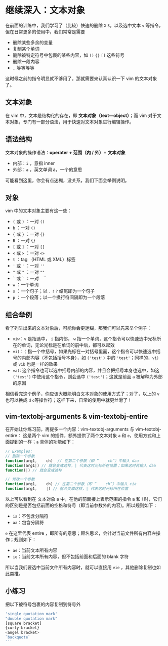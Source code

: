 # 继续深入：文本对象
  
  在前面的训练中，我们学习了（比较）快速的删除 `X` `S`，以及选中文本 `v` 等指令，但在日常更多的使用中，我们常常是需要

  - 删除某些多余的变量
  - 复制某个单词
  - 删除被特定符号中包裹的某些内容，如 `()` `{}` `[]` 这些符号
  - 删除一段内容
  - ...等等等等

  这时候之前的指令明显就不够用了。那就需要来认真认识一下 vim 的文本对象了。

## 文本对象

  在 vim 中，文本是结构化的存在，即 **文本对象（text—object）**；而 vim 对于文本对象，专门有一部分语法，用于快速对文本对象进行编辑操作。 

## 语法结构

  文本对象的操作语法：**operater + 范围（内 / 外）+ 文本对象**
  
  - 内部：`i` ，意指 inner
  - 外部：`a` ，英文单词 a，一个的意思

  可能看到这里，你会有点迷糊，没关系，我们下面会举例说明。

## 对象

  vim 中的文本对象主要有这一些：

  - `(` 或 `)` ：一对 `()` 
  - `b` ：一对 `()` 
  - `{` 或 `}` ：一对 `{}` 
  - `B` ：一对 `{}` 
  - `[` 或 `]` ：一对 `[]` 
  - `<` 或 `>` ：一对 `<>` 
  - `t` ：tag （HTML 或 XML）标签
  - `'` 或 `'` ：一对 `''` 
  - `"` 或 `"` ：一对 `""` 
  - `` ` `` 或 `` ` `` ：一对 `` `` ``
  - `w` ：一个单词
  - `s` ：一个句子；以 `.` `!` `?` 结尾即为一个句子
  - `p` ：一个段落；以一个换行符间隔即为一个段落

## 组合举例

  看了列举出来的文本对象后，可能你会更迷糊，那我们可以先来举个例子：

  - `viw`：`v` 是指选中， `i` 指内部， `w` 指一个单词，这个指令可以快速选中光标所在的单词，无论光标是在单词的前中后，都可以起效
  - `vi(`：`(` 指一个中括号，如果光标在一对括号里面，这个指令可以快速选中括号的内部内容（不包括括号本身），如 `('test')` 中的 `'test'`；同样的，`vi）` 或 `vib` 也是一样的效果
  - `va(`: 这个指令也可以选中括号内部的内容，并且会把括号本身也选中，如这 `('test')` 中使用这个指令，则会选中 `('test')`；这就是前面 `a` 被解释为外部的原因

  相信看完这个例子，你应该大概能明白文本对象的使用方式了；对了，以上的 `v` 也可以换成 `d` `c`等操作符；这样下来，日常的使用中就更丝滑了！

## vim-textobj-arguments & vim-textobj-entire

  在开始让你练习前，再提多一个内容：vim-textobj-arguments 与 vim-textobj-entire：
  这是两个 vim 的插件，额外提供了两个文本对象 `a` 和 `e`，使用方式和上面提到的一样；`a` 具体的功能如下：

  ```js
  // Examples:
  // 删除一个参数
  function(arg1,    ch)  // 在第二个参数（即 “    ch”）中输入 daa
  function(arg1|) // 就会变成这样，| 代表这时光标所在位置；如果这时再输入 daa
  function(|) // 就会变成这样

  // 修改一个参数
  function(arg1,    ch) // 在第二个参数（即 “    ch”）中输入 cia
  function(arg1,    |) // 就会变成这样，| 代表这时光标所在位置
  ```
  
  以上可以看到在 文本对象 a 中，在他的前面接上表示范围的指令 a 和 i 时，它们的区别是是否包括前面的空格和符号（即当前参数外的内容)。所以规则如下：
  
  - `ia`：不包含分隔符
  - `aa`：包含分隔符

  `e` 在这里代表 entire ，即所有的意思；顾名思义，会针对当前文件所有内容左操作；规则如下：

  - `ae`：当前文本所有内容
  - `ie`：当前文本所有内容，但不包括前面和后面的 blank 字符

  所以当我们要选中当前文件所有内容时，就可以直接用 `vie` ，其他删除复制也如此类推。
  
## 小练习
  
  把以下被符号包裹的内容复制到符号外

  ``````js
  'single quotation mark'
  "double quotation mark"
  [square bracket]
  {curly bracket}
  <angel bracket>
  `backquote`
  ```